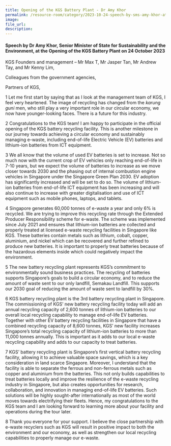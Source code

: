 ```yaml
---  
title: Opening of the KGS Battery Plant - Dr Amy Khor
permalink: /resource-room/category/2023-10-24-speech-by-sms-amy-khor-at-opening-of-the-kgs-battery-plant
image:  
file_url:  
description:  
---  
```


#### Speech by Dr Amy Khor, Senior Minister of State for Sustainability and the Environment, at the Opening of the KGS Battery Plant on 24 October 2023

KGS Founders and management – Mr Max T, Mr Jasper Tan, Mr Andrew Tay, and Mr Kenny Lim,  

Colleagues from the government agencies,  

Partners of KGS,  

1 Let me first start by saying that as I look at the management team of KGS, I feel very heartened. The image of recycling has changed from the _karung guni_ men, who still play a very important role in our circular economy, we now have younger-looking faces. There is a future for this industry.  

2 Congratulations to the KGS team! I am happy to participate in the official opening of the KGS battery recycling facility. This is another milestone in our journey towards achieving a circular economy and sustainably managing e-waste, including end-of-life Electric Vehicle (EV) batteries and lithium-ion batteries from ICT equipment.  

3 We all know that the volume of used EV batteries is set to increase. Not so much now with the current crop of EV vehicles only reaching end-of-life in 7-10 years, but we expect the volume of batteries to increase as we move closer towards 2030 and the phasing out of internal combustion engine vehicles in Singapore under the Singapore Green Plan 2030. EV adoption has significantly increased and will be set to do so. The volume of lithium-ion batteries from end-of-life ICT equipment has been increasing and will also continue to increase with greater digitalisation and use of ICT equipment such as mobile phones, laptops, and tablets. 

4 Singapore generates 60,000 tonnes of e-waste a year and only 6% is recycled. We are trying to improve this recycling rate through the Extended Producer Responsibility scheme for e-waste. The scheme was implemented since July 2021 and ensures that lithium-ion batteries are collected and properly treated at licensed e-waste recycling facilities in Singapore like KGS. These batteries contain metals such as lithium, cobalt, copper, aluminium, and nickel which can be recovered and further refined to produce new batteries. It is important to properly treat batteries because of the hazardous elements inside which could negatively impact the environment.  

5 The new battery recycling plant represents KGS’s commitment to environmentally sound business practices. The recycling of batteries supports Singapore’s goals to build a circular economy, and to reduce the amount of waste sent to our only landfill, Semakau Landfill. This supports our 2030 goal of reducing the amount of waste sent to landfill by 30%.  

6 KGS battery recycling plant is the 3rd battery recycling plant in Singapore. The commissioning of KGS’ new battery recycling facility today will add an annual recycling capacity of 2,600 tonnes of lithium-ion batteries to our overall local recycling capability to manage end-of-life EV batteries. Together with other EV battery recycling facilities in Singapore that have a combined recycling capacity of 8,600 tonnes, KGS’ new facility increases Singapore’s total recycling capacity of lithium-ion batteries to more than 11,000 tonnes annually. This is important as it adds to our local e-waste recycling capability and adds to our capacity to treat batteries.  

7 KGS’ battery recycling plant is Singapore’s first vertical battery recycling facility, allowing it to achieve valuable space savings, which is a key consideration in land scarce Singapore. Moreover, I understand that the facility is able to separate the ferrous and non-ferrous metals such as copper and aluminium from the batteries. This not only builds capabilities to treat batteries locally and improve the resilience of the e-waste recycling industry in Singapore, but also creates opportunities for research, collaboration, and innovation in managing end-of-life EV batteries. Such solutions will be highly sought-after internationally as most of the world moves towards electrifying their fleets. Hence, my congratulations to the KGS team and I am looking forward to learning more about your facility and operations during the tour later.  

8 Thank you everyone for your support. I believe the close partnership with e-waste recyclers such as KGS will result in positive impact to both the environment and our economy, as well as strengthen our local recycling capabilities to properly manage our e-waste.  
